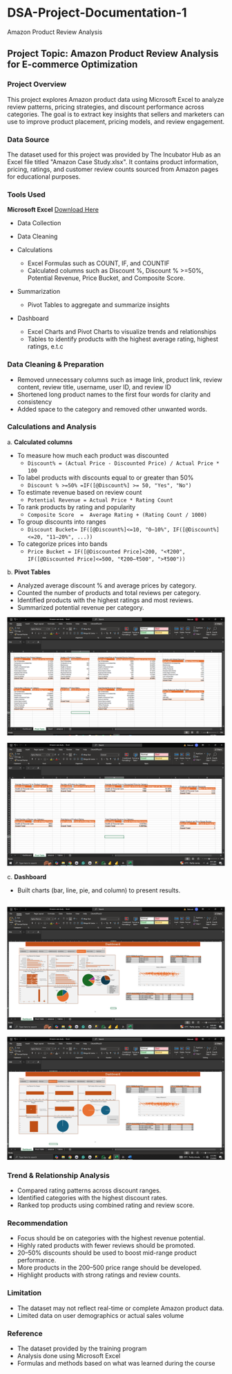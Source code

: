 # DSA-Project-Documentation-1
Amazon Product Review Analysis

## Project Topic: Amazon Product Review Analysis for E-commerce Optimization

### Project Overview
This project explores Amazon product data using Microsoft Excel to analyze review patterns, pricing strategies, and discount performance across categories. The goal is to extract key insights that sellers and marketers can use to improve product placement, pricing models, and review engagement.

### Data Source
The dataset used for this project was provided by The Incubator Hub as an Excel file titled "Amazon Case Study.xlsx". It contains product information, pricing, ratings, and customer review counts sourced from Amazon pages for educational purposes.

### Tools Used
**Microsoft Excel** [Download Here](https://github.com/Debbierise001/DSA-Project-Documentation-1/raw/main/Amazon%20case%20study.xlsx)
- Data Collection
- Data Cleaning
- Calculations
  - Excel Formulas such as COUNT, IF, and COUNTIF
  - Calculated columns such as Discount %, Discount % >=50%, Potential Revenue, Price Bucket, and Composite Score.
    
- Summarization
  - Pivot Tables to aggregate and summarize insights
- Dashboard
  - Excel Charts and Pivot Charts to visualize trends and relationships
  - Tables to identify products with the highest average rating, highest ratings, e.t.c

### Data Cleaning & Preparation
- Removed unnecessary columns such as image link, product link, review content, review title, username, user ID, and review ID
- Shortened long product names to the first four words for clarity and consistency
- Added space to the category and removed other unwanted words.

### Calculations and Analysis
a. **Calculated columns**
- To measure how much each product was discounted
  - ```Discount% = (Actual Price - Discounted Price) / Actual Price * 100```
- To label products with discounts equal to or greater than 50%
  - ```Discount % >=50% =IF([@Discount%] >= 50, "Yes", "No")```
- To estimate revenue based on review count
  - ```Potential Revenue = Actual Price * Rating Count```
- To rank products by rating and popularity
  - ```Composite Score  =  Average Rating + (Rating Count / 1000)```
- To group discounts into ranges
  - ```Discount Bucket= IF([@Discount%]<=10, "0–10%", IF([@Discount%]<=20, "11–20%", ...))```
- To categorize prices into bands
  - ```Price Bucket = IF([@Discounted Price]<200, "<₹200", IF([@Discounted Price]<=500, "₹200–₹500", ">₹500"))```

b. **Pivot Tables**
- Analyzed average discount % and average prices by category.
- Counted the number of products and total reviews per category.
- Identified products with the highest ratings and most reviews.
- Summarized potential revenue per category.


![Pivot Table](https://github.com/Debbierise001/DSA-Project-Documentation-1/raw/main/Pivot%20Table.PNG)


![Pivot Table(Slicer)](https://github.com/Debbierise001/DSA-Project-Documentation-1/raw/main/Pivot%20Table(Slicer).PNG) 

c. **Dashboard**
- Built charts (bar, line, pie, and column) to present results.


![Dashboard](https://github.com/Debbierise001/DSA-Project-Documentation-1/raw/main/Dashboard.PNG)


![Dashboard(Slicer)](https://github.com/Debbierise001/DSA-Project-Documentation-1/raw/main/Dashboard%20(Slicer).PNG)

### Trend & Relationship Analysis
- Compared rating patterns across discount ranges.
- Identified categories with the highest discount rates.
- Ranked top products using combined rating and review score.

### Recommendation 
 - Focus should be on categories with the highest revenue potential.
 - Highly rated products with fewer reviews should be promoted.
 - 20–50% discounts should be used to boost mid-range product performance.
 - More products in the 200–500 price range should be developed.
 - Highlight products with strong ratings and review counts.
   
### Limitation 
- The dataset may not reflect real-time or complete Amazon product data.
- Limited data on user demographics or actual sales volume

### Reference 
- The dataset provided by the training program
- Analysis done using Microsoft Excel
- Formulas and methods based on what was learned during the course
